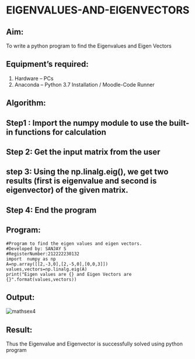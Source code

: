 # EIGENVALUES-AND-EIGENVECTORS
## Aim:
To write a python program to find the Eigenvalues and Eigen Vectors
## Equipment’s required:
1. 	Hardware – PCs
2. 	Anaconda – Python 3.7 Installation / Moodle-Code Runner
## Algorithm:
## Step1 : Import the numpy module to use the built-in functions for calculation
## Step 2: Get the input matrix from the user
## step 3: Using the np.linalg.eig(), we get two results (first is eigenvalue and second is eigenvector) of the given matrix.
## Step 4: End the program

## Program:
```
#Program to find the eigen values and eigen vectors.
#Developed by: SANJAY S
#RegisterNumber:212222230132
import  numpy as np
A=np.array([[2,-3,0],[2,-5,0],[0,0,3]])
values,vectors=np.linalg.eig(A)
print("Eigen values are {} and Eigen Vectors are {}".format(values,vectors))
```
## Output:
![mathsex4](https://github.com/karthikeyan-R16/EIGENVALUES-AND-EIGENVECTORS/assets/119421232/a0620a6d-4e01-4281-93e6-9b7d3383b254)

## Result:
Thus the Eigenvalue and Eigenvector is successfully solved using python program
